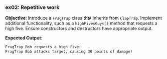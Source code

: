 ### ex02: Repetitive work
**Objective**: Introduce a `FragTrap` class that inherits from `ClapTrap`. Implement additional functionality, such as a `highFivesGuys()` method that requests a high five. Ensure constructors and destructors have appropriate output.

**Expected Output**:
```bash
FragTrap Bob requests a high five!
FragTrap Bob attacks target, causing 30 points of damage!
```
